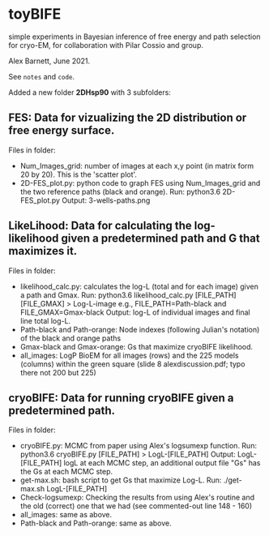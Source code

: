# toyBIFE
simple experiments in Bayesian inference of free energy and path selection for cryo-EM, for collaboration with Pilar Cossio and group.

Alex Barnett, June 2021.

See ``notes`` and ``code``.

Added a new folder **2DHsp90** with 3 subfolders:

## FES: Data for vizualizing the 2D distribution or free energy surface.
Files in folder:
 * Num\_Images\_grid: number of images at each x,y point (in matrix form 20 by 20). This is the 'scatter plot'.
 * 2D-FES\_plot.py: python code to graph FES using Num\_Images\_grid and the two reference paths (black and orange). 
 Run: python3.6 2D-FES\_plot.py 
 Output: 3-wells-paths.png

## LikeLihood: Data for calculating the log-likelihood given a predetermined path and G that maximizes it.
Files in folder:
* likelihood\_calc.py: calculates the log-L (total and for each image) given a path and Gmax. 
Run: python3.6 likelihood\_calc.py [FILE\_PATH] [FILE\_GMAX] > Log-L-image
e.g., FILE\_PATH=Path-black and FILE\_GMAX=Gmax-black
Output: log-L of individual images and final line total log-L. 
* Path-black and Path-orange: Node indexes (following Julian's notation) of the black and orange paths
* Gmax-black and Gmax-orange: Gs that maximize cryoBIFE likelihood. 
* all\_images: LogP BioEM for all images (rows) and the 225 models (columns) within the green square (slide 8 alexdiscussion.pdf; typo there not 200 but 225)

## cryoBIFE: Data for running cryoBIFE given a predetermined path. 
Files in folder:
* cryoBIFE.py: MCMC from paper using Alex's logsumexp function. 
Run:  python3.6 cryoBIFE.py [FILE\_PATH] > LogL-[FILE\_PATH]
Output: LogL-[FILE\_PATH] logL at each MCMC step, an additional output file "Gs" has the Gs at each MCMC step.
* get-max.sh: bash script to get Gs that maximize Log-L. 
Run: ./get-max.sh LogL-[FILE\_PATH] 
* Check-logsumexp: Checking the results from using Alex's routine and the old (correct) one that we had (see commented-out line 148 - 160)
* all\_images: same as above.
* Path-black and Path-orange: same as above.
